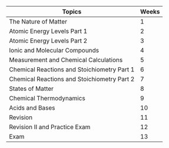 | **Topics**                                  | **Weeks** |
| ------------------------------------------- | --------- |
| The Nature of Matter                        | 1         |
| Atomic Energy Levels Part 1                 | 2         |
| Atomic Energy Levels Part 2                 | 3         |
| Ionic and Molecular Compounds               | 4         |
| Measurement and Chemical Calculations       | 5         |
| Chemical Reactions and Stoichiometry Part 1 | 6         |
| Chemical Reactions and Stoichiometry Part 2 | 7         |
| States of Matter                            | 8         |
| Chemical Thermodynamics                     | 9         |
| Acids and Bases                             | 10        |
| Revision                                    | 11        |
| Revision II and Practice Exam               | 12        |
| Exam                                        | 13        |

